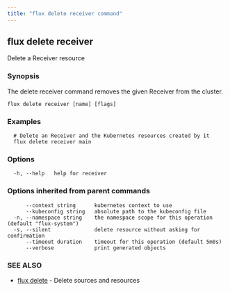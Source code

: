 ```yaml
---
title: "flux delete receiver command"
---
```

## flux delete receiver

Delete a Receiver resource

### Synopsis

The delete receiver command removes the given Receiver from the cluster.

```
flux delete receiver [name] [flags]
```

### Examples

```
  # Delete an Receiver and the Kubernetes resources created by it
  flux delete receiver main
```

### Options

```
  -h, --help   help for receiver
```

### Options inherited from parent commands

```
      --context string      kubernetes context to use
      --kubeconfig string   absolute path to the kubeconfig file
  -n, --namespace string    the namespace scope for this operation (default "flux-system")
  -s, --silent              delete resource without asking for confirmation
      --timeout duration    timeout for this operation (default 5m0s)
      --verbose             print generated objects
```

### SEE ALSO

* [flux delete](../flux_delete/)	 - Delete sources and resources

